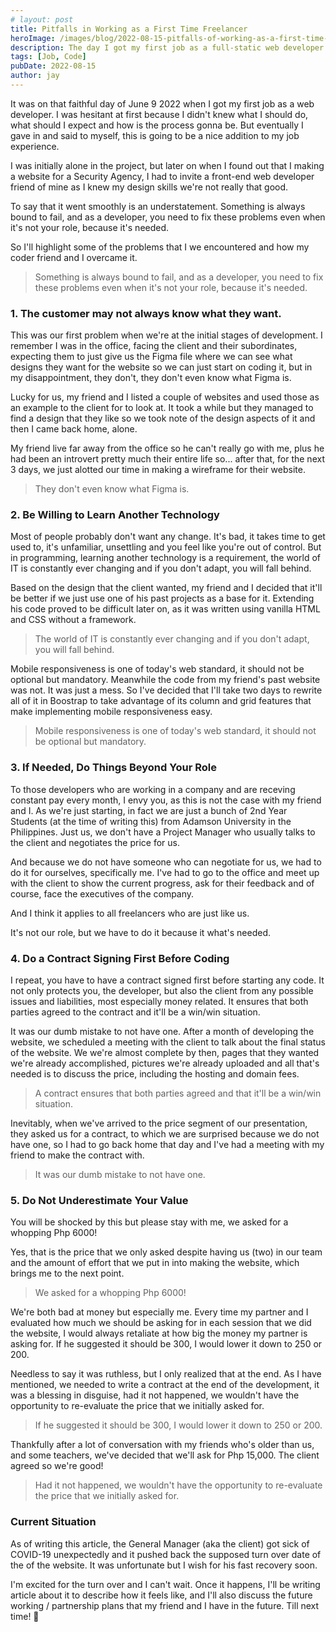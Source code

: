```yaml
---
# layout: post
title: Pitfalls in Working as a First Time Freelancer
heroImage: /images/blog/2022-08-15-pitfalls-of-working-as-a-first-time-freelancer/7890312398_8844cfb82c_b.jpg
description: The day I got my first job as a full-static web developer!
tags: [Job, Code]
pubDate: 2022-08-15
author: jay
---
```


It was on that faithful day of June 9 2022 when I got my first job as a web developer. I was hesitant at first because I didn't knew what I should do, what should I expect and how is the process gonna be. But eventually I gave in and said to myself, this is going to be a nice addition to my job experience.

I was initially alone in the project, but later on when I found out that I making a website for a Security Agency, I had to invite a front-end web developer friend of mine as I knew my design skills we're not really that good.

To say that it went smoothly is an understatement. Something is always bound to fail, and as a developer, you need to fix these problems even when it's not your role, because it's needed.

So I'll highlight some of the problems that I we encountered and how my coder friend and I overcame it.

> Something is always bound to fail, and as a developer, you need to fix these problems even when it's not your role, because it's needed. 

### 1. The customer may not always know what they want.

This was our first problem when we're at the initial stages of development. I remember I was in the office, facing the client and their subordinates, expecting them to just give us the Figma file where we can see what designs they want for the website so we can just start on coding it, but in my disappointment, they don't, they don't even know what Figma is.

Lucky for us, my friend and I listed a couple of websites and used those as an example to the client for to look at. It took a while but they managed to find a design that they like so we took note of the design aspects of it and then I came back home, alone.

My friend live far away from the office so he can't really go with me, plus he had been an introvert pretty much their entire life so... after that, for the next 3 days, we just alotted our time in making a wireframe for their website.

> They don't even know what Figma is.

### 2. Be Willing to Learn Another Technology

Most of people probably don't want any change. It's bad, it takes time to get used to, it's unfamiliar, unsettling and you feel like you're out of control. But in programming, learning another technology is a requirement, the world of IT is constantly ever changing and if you don't adapt, you will fall behind.

Based on the design that the client wanted, my friend and I decided that it'll be better if we just use one of his past projects as a base for it. Extending his code proved to be difficult later on, as it was written using vanilla HTML and CSS without a framework.

> The world of IT is constantly ever changing and if you don't adapt, you will fall behind.

Mobile responsiveness is one of today's web standard, it should not be optional but mandatory. Meanwhile the code from my friend's past website was not. It was just a mess. So I've decided that I'll take two days to rewrite all of it in Boostrap to take advantage of its column and grid features that make implementing mobile responsiveness easy.

> Mobile responsiveness is one of today's web standard, it should not be optional but mandatory.

### 3. If Needed, Do Things Beyond Your Role

To those developers who are working in a company and are receving constant pay every month, I envy you, as this is not the case with my friend and I. As we're just starting, in fact we are just a bunch of 2nd Year Students (at the time of writing this) from Adamson University in the Philippines. Just us, we don't have a Project Manager who usually talks to the client and negotiates the price for us.

And because we do not have someone who can negotiate for us, we had to do it for ourselves, specifically me. I've had to go to the office and meet up with the client to show the current progress, ask for their feedback and of course, face the executives of the company. 

And I think it applies to all freelancers who are just like us. 

It's not our role, but we have to do it because it what's needed.

### 4. Do a Contract Signing First Before Coding

I repeat, you have to have a contract signed first before starting any code. It not only protects you, the developer, but also the client from any possible issues and liabilities, most especially money related. It ensures that both parties agreed to the contract and it'll be a win/win situation.

It was our dumb mistake to not have one. After a month of developing the website, we scheduled a meeting with the client to talk about the final status of the website. We we're almost complete by then, pages that they wanted we're already accomplished, pictures we're already uploaded and all that's needed is to discuss the price, including the hosting and domain fees. 

> A contract ensures that both parties agreed and that it'll be a win/win situation.

Inevitably, when we've arrived to the price segment of our presentation, they asked us for a contract, to which we are surprised because we do not have one, so I had to go back home that day and I've had a meeting with my friend to make the contract with. 

> It was our dumb mistake to not have one.

### 5. Do Not Underestimate Your Value

You will be shocked by this but please stay with me, we asked for a whopping Php 6000!

Yes, that is the price that we only asked despite having us (two) in our team and the amount of effort that we put in into making the website, which brings me to the next point.

> We asked for a whopping Php 6000!

We're both bad at money but especially me. Every time my partner and I evaluated how much we should be asking for in each session that we did the website, I would always retaliate at how big the money my partner is asking for. If he suggested it should be 300, I would lower it down to 250 or 200. 

Needless to say it was ruthless, but I only realized that at the end. As I have mentioned, we needed to write a contract at the end of the development, it was a blessing in disguise, had it not happened, we wouldn't have the opportunity to re-evaluate the price that we initially asked for.

> If he suggested it should be 300, I would lower it down to 250 or 200. 

Thankfully after a lot of conversation with my friends who's older than us, and some teachers, we've decided that we'll ask for Php 15,000. The client agreed so we're good!  

> Had it not happened, we wouldn't have the opportunity to re-evaluate the price that we initially asked for.

### Current Situation

As of writing this article, the General Manager (aka the client) got sick of COVID-19 unexpectedly and it pushed back the supposed turn over date of the of the website. It was unfortunate but I wish for his fast recovery soon. 

I'm excited for the turn over and I can't wait. Once it happens, I'll be writing article about it to describe how it feels like, and I'll also discuss the future working / partnership plans that my friend and I have in the future. Till next time! 🫰